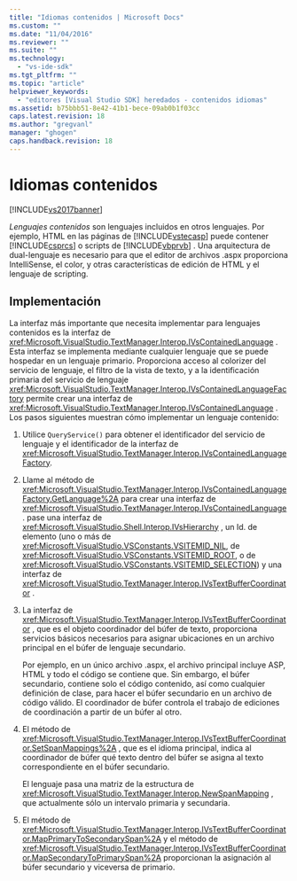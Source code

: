 ```yaml
---
title: "Idiomas contenidos | Microsoft Docs"
ms.custom: ""
ms.date: "11/04/2016"
ms.reviewer: ""
ms.suite: ""
ms.technology: 
  - "vs-ide-sdk"
ms.tgt_pltfrm: ""
ms.topic: "article"
helpviewer_keywords: 
  - "editores [Visual Studio SDK] heredados - contenidos idiomas"
ms.assetid: b75bbb51-8e42-41b1-bece-09ab0b1f03cc
caps.latest.revision: 18
ms.author: "gregvanl"
manager: "ghogen"
caps.handback.revision: 18
---
```

# Idiomas contenidos
[!INCLUDE[vs2017banner](../code-quality/includes/vs2017banner.md)]

*Lenguajes contenidos* son lenguajes incluidos en otros lenguajes.  Por ejemplo, HTML en las páginas de [!INCLUDE[vstecasp](../code-quality/includes/vstecasp_md.md)] puede contener [!INCLUDE[csprcs](../data-tools/includes/csprcs_md.md)] o scripts de [!INCLUDE[vbprvb](../code-quality/includes/vbprvb_md.md)] .  Una arquitectura de dual\-lenguaje es necesario para que el editor de archivos .aspx proporciona IntelliSense, el color, y otras características de edición de HTML y el lenguaje de scripting.  
  
## Implementación  
 La interfaz más importante que necesita implementar para lenguajes contenidos es la interfaz de <xref:Microsoft.VisualStudio.TextManager.Interop.IVsContainedLanguage> .  Esta interfaz se implementa mediante cualquier lenguaje que se puede hospedar en un lenguaje primario.  Proporciona acceso al colorizer del servicio de lenguaje, el filtro de la vista de texto, y a la identificación primaria del servicio de lenguaje  <xref:Microsoft.VisualStudio.TextManager.Interop.IVsContainedLanguageFactory> permite crear una interfaz de <xref:Microsoft.VisualStudio.TextManager.Interop.IVsContainedLanguage> .  Los pasos siguientes muestran cómo implementar un lenguaje contenido:  
  
1.  Utilice `QueryService()` para obtener el identificador del servicio de lenguaje y el identificador de la interfaz de <xref:Microsoft.VisualStudio.TextManager.Interop.IVsContainedLanguageFactory>.  
  
2.  Llame al método de <xref:Microsoft.VisualStudio.TextManager.Interop.IVsContainedLanguageFactory.GetLanguage%2A> para crear una interfaz de <xref:Microsoft.VisualStudio.TextManager.Interop.IVsContainedLanguage> .  pase una interfaz de <xref:Microsoft.VisualStudio.Shell.Interop.IVsHierarchy> , un Id. de elemento \(uno o más de <xref:Microsoft.VisualStudio.VSConstants.VSITEMID_NIL>, de <xref:Microsoft.VisualStudio.VSConstants.VSITEMID_ROOT>, o de <xref:Microsoft.VisualStudio.VSConstants.VSITEMID_SELECTION>\) y una interfaz de <xref:Microsoft.VisualStudio.TextManager.Interop.IVsTextBufferCoordinator> .  
  
3.  La interfaz de <xref:Microsoft.VisualStudio.TextManager.Interop.IVsTextBufferCoordinator> , que es el objeto coordinador del búfer de texto, proporciona servicios básicos necesarios para asignar ubicaciones en un archivo principal en el búfer de lenguaje secundario.  
  
     Por ejemplo, en un único archivo .aspx, el archivo principal incluye ASP, HTML y todo el código se contiene que.  Sin embargo, el búfer secundario, contiene solo el código contenido, así como cualquier definición de clase, para hacer el búfer secundario en un archivo de código válido.  El coordinador de búfer controla el trabajo de ediciones de coordinación a partir de un búfer al otro.  
  
4.  El método de <xref:Microsoft.VisualStudio.TextManager.Interop.IVsTextBufferCoordinator.SetSpanMappings%2A> , que es el idioma principal, indica al coordinador de búfer qué texto dentro del búfer se asigna al texto correspondiente en el búfer secundario.  
  
     El lenguaje pasa una matriz de la estructura de <xref:Microsoft.VisualStudio.TextManager.Interop.NewSpanMapping> , que actualmente sólo un intervalo primaria y secundaria.  
  
5.  El método de <xref:Microsoft.VisualStudio.TextManager.Interop.IVsTextBufferCoordinator.MapPrimaryToSecondarySpan%2A> y el método de <xref:Microsoft.VisualStudio.TextManager.Interop.IVsTextBufferCoordinator.MapSecondaryToPrimarySpan%2A> proporcionan la asignación al búfer secundario y viceversa de primario.